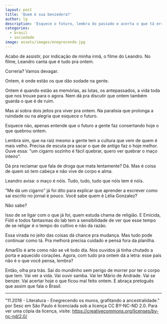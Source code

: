 ```yaml
---
layout: post
title: 'Quem é sua benzedera?'
author: lg
description: 'Esquece o futuro, lembra do passado e acerta o que tá errado hoje'
categories:
  - brasil
  - sociedade
image: assets/images/enegrecendo.jpg
---
```

Acabo de assistir, por indicação de minha irmã, o filme do Leandro. No filme, Leandro canta que é tudo pra ontem.

Correria? Vamos devagar.

Ontem, é onde estão os que dão sodade na gente.

Ontem é quando estão as memórias, as lutas, os antepassados, a vida toda que nos trouxe para o agora. Nem dá pra discutir que ontem também guarda o que é de ruim.

Mas aí sobra dois jeitos pra viver pra ontem. Na paralisia que prolonga a ruindade ou na alegria que esquece o futuro.

Esquece não, apenas entende que o futuro a gente faz consertando hoje o que quebrou ontem.

Lembra sim, que na raíz mesmo a gente tem a cultura que vem de quem é mais velho. Precisa de escuta pra sacar o que de antigo faz o hoje melhor. Ouve essa: "um cigarro sozinho é fácil quebrar, quero ver quebrar o maço inteiro".

Dá pra reclamar que fala de droga que mata lentamente? Dá. Mas é coisa de quem só tem cabeça e não vive de corpo e alma.

Leandro avisa: o maço é nóis. Tudo, tudo, tudo que nóis tem é nóis.

"Me dá um cigarro" já foi dito para explicar que aprender a escrever como sai escrito no jornal é pouco. Você sabe quem é Lélia Gonzalez?

Não sabe?

Isso de se ligar com o que já foi, quem estuda chama de religião. E Emicida, Fióti e todos fantasmas do lab tem a sensibilidade de ver que esse tempo de se religar é o tempo do cultivo e não da razão.

Essa virada no jeito das coisas dá chance pra mudança. Mas tudo pode continuar como tá. Pra melhorá precisa cuidado e pensá fora da planilha.

AmarElo é arte como não se vê todo dia. Nos ouvidos já tinha chutado a porta e aquecido corações. Agora, com tudo pra ontem dá a letra: esse país não é o que você pensa, lembra?

Então, olha pra trás. Sai do mundinho sem perigo de morrer por ter o corpo que tem. Vai ver a vida. Vai ouvir samba. Vai ler Mário de Andrade. Vai se benzer. Vai acertar hoje o que ficou mal feito ontem. E abraça pretoguês que assim que fala o Brasil.

---
"11.2018 - Literatura - Enegrecendo os muros, grafitando a ancestralidade." por Sesc em São Paulo é licenciada sob a licença CC BY-NC-ND 2.0. Para ver uma cópia da licença, visite: https://creativecommons.org/licenses/by-nc-nd/2.0/
